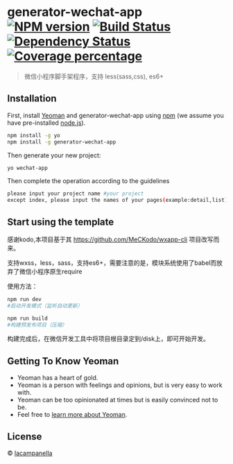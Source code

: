 # generator-wechat-app [![NPM version][npm-image]][npm-url] [![Build Status][travis-image]][travis-url] [![Dependency Status][daviddm-image]][daviddm-url] [![Coverage percentage][coveralls-image]][coveralls-url]
> 微信小程序脚手架程序，支持 less(sass,css), es6+

## Installation

First, install [Yeoman](http://yeoman.io) and generator-wechat-app using [npm](https://www.npmjs.com/) (we assume you have pre-installed [node.js](https://nodejs.org/)).

```bash
npm install -g yo
npm install -g generator-wechat-app
```

Then generate your new project:

```bash
yo wechat-app
```
Then complete the operation according to the guidelines

```bash
please input your project name #your project
except index, please input the names of your pages(example:detail,list) #your pages names
```

## Start using the template

感谢kodo,本项目基于其 https://github.com/MeCKodo/wxapp-cli 项目改写而来。

支持wxss，less，sass，支持es6+，需要注意的是，模块系统使用了babel而放弃了微信小程序原生require

使用方法：
```bash
npm run dev 
#启动开发模式（监听自动更新）

npm run build
#构建预发布项目（压缩）
```

构建完成后，在微信开发工具中将项目根目录定到/disk上，即可开始开发。

## Getting To Know Yeoman

 * Yeoman has a heart of gold.
 * Yeoman is a person with feelings and opinions, but is very easy to work with.
 * Yeoman can be too opinionated at times but is easily convinced not to be.
 * Feel free to [learn more about Yeoman](http://yeoman.io/).

## License

 © [lacampanella](https://github.com/lalalacampanella)


[npm-image]: https://badge.fury.io/js/generator-wechat-app.svg
[npm-url]: https://npmjs.org/package/generator-wechat-app
[travis-image]: https://travis-ci.org/lalalacampanella/generator-wechat-app.svg?branch=master
[travis-url]: https://travis-ci.org/lalalacampanella/generator-wechat-app
[daviddm-image]: https://david-dm.org/lalalacampanella/generator-wechat-app.svg?theme=shields.io
[daviddm-url]: https://david-dm.org/lalalacampanella/generator-wechat-app
[coveralls-image]: https://coveralls.io/repos/lalalacampanella/generator-wechat-app/badge.svg
[coveralls-url]: https://coveralls.io/r/lalalacampanella/generator-wechat-app
